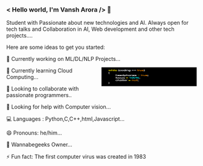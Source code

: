 ### < Hello world, I'm Vansh Arora />  👋

Student with Passionate about new technologies and AI. Always open for tech talks and Collaboration in AI, Web development and other tech projects....

Here are some ideas to get you started:

 🔭 Currently working on ML/DL/NLP Projects...
 
 <img align = "right" width = "50%" height = "50" src="https://github.com/vansh-arora18/vansh-arora18/blob/main/strategy.png" />
 
🌱 Currently learning Cloud Computing...

👯 Looking to collaborate with passionate programmers..

🤔 Looking for help with Computer vision...

💻 Languages : Python,C,C++,html,Javascript...

😄 Pronouns: he/him...

🔭 Wannabegeeks Owner...

⚡ Fun fact: The first computer virus was created in 1983

